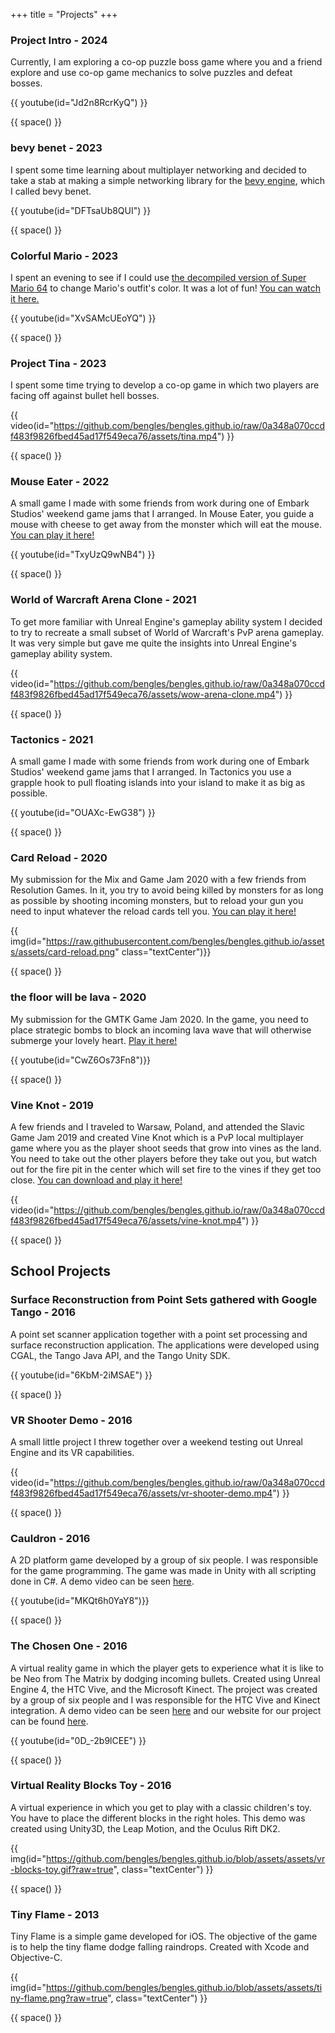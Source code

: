 +++
title = "Projects"
+++

### Project Intro - 2024

Currently, I am exploring a co-op puzzle boss game where you and a friend explore and use co-op game mechanics to solve puzzles and defeat bosses.

{{ youtube(id="Jd2n8RcrKyQ") }}

{{ space() }}

### bevy benet -  2023

I spent some time learning about multiplayer networking and decided to take a stab at making a simple networking library for the [bevy engine](https://bevyengine.org/), which I called bevy benet.

{{ youtube(id="DFTsaUb8QUI") }}

{{ space() }}

### Colorful Mario - 2023

I spent an evening to see if I could use [the decompiled version of Super Mario 64](https://github.com/n64decomp/sm64) to change Mario's outfit's color. It was a lot of fun! [You can watch it here.](https://www.youtube.com/watch?v=eces7lJPWts)

{{ youtube(id="XvSAMcUEoYQ") }}

{{ space() }}

### Project Tina - 2023

I spent some time trying to develop a co-op game in which two players are facing off against bullet hell bosses.

{{ video(id="https://github.com/bengles/bengles.github.io/raw/0a348a070ccdf483f9826fbed45ad17f549eca76/assets/tina.mp4") }}

{{ space() }}

### Mouse Eater - 2022

A small game I made with some friends from work during one of Embark Studios' weekend game jams that I arranged. In Mouse Eater, you guide a mouse with cheese to get away from the monster which will eat the mouse. [You can play it here!](https://bengles.itch.io/mouse-eater)

{{ youtube(id="TxyUzQ9wNB4") }}

{{ space() }}

### World of Warcraft Arena Clone - 2021

To get more familiar with Unreal Engine's gameplay ability system I decided to try to recreate a small subset of World of Warcraft's PvP arena gameplay. It was very simple but gave me quite the insights into Unreal Engine's gameplay ability system.

{{ video(id="https://github.com/bengles/bengles.github.io/raw/0a348a070ccdf483f9826fbed45ad17f549eca76/assets/wow-arena-clone.mp4") }}

{{ space() }}

### Tactonics - 2021

A small game I made with some friends from work during one of Embark Studios' weekend game jams that I arranged. In Tactonics you use a grapple hook to pull floating islands into your island to make it as big as possible.

{{ youtube(id="OUAXc-EwG38") }}

{{ space() }}

### Card Reload - 2020

My submission for the Mix and Game Jam 2020 with a few friends from Resolution Games. In it, you try to avoid being killed by monsters for as long as possible by shooting incoming monsters, but to reload your gun you need to input whatever the reload cards tell you. [You can play it here!](https://bengles.itch.io/card-reload)

{{ img(id="https://raw.githubusercontent.com/bengles/bengles.github.io/assets/assets/card-reload.png" class="textCenter")}}

{{ space() }}

### the floor will be lava - 2020

My submission for the GMTK Game Jam 2020. In the game, you need to place strategic bombs to block an incoming lava wave that will otherwise submerge your lovely heart. [Play it here!](https://bengles.itch.io/the-floor-will-be-lava)

{{ youtube(id="CwZ6Os73Fn8")}}

{{ space() }}

### Vine Knot - 2019

A few friends and I traveled to Warsaw, Poland, and attended the Slavic Game Jam 2019 and created Vine Knot which is a PvP local multiplayer game where you as the player shoot seeds that grow into vines as the land. You need to take out the other players before they take out you, but watch out for the fire pit in the center which will set fire to the vines if they get too close. [You can download and play it here!](https://eitrum.itch.io/vine-knot)

{{ video(id="https://github.com/bengles/bengles.github.io/raw/0a348a070ccdf483f9826fbed45ad17f549eca76/assets/vine-knot.mp4") }}

{{ space() }}

## School Projects

### Surface Reconstruction from Point Sets gathered with Google Tango - 2016

A point set scanner application together with a point set processing and surface reconstruction application. The applications were developed using CGAL, the Tango Java API, and the Tango Unity SDK.

{{ youtube(id="6KbM-2iMSAE") }}

{{ space() }}

### VR Shooter Demo - 2016

A small little project I threw together over a weekend testing out Unreal Engine and its VR capabilities.

{{ video(id="https://github.com/bengles/bengles.github.io/raw/0a348a070ccdf483f9826fbed45ad17f549eca76/assets/vr-shooter-demo.mp4") }}

{{ space() }}

### Cauldron - 2016

A 2D platform game developed by a group of six people. I was responsible for the game programming. The game was made in Unity with all scripting done in C#. A demo video can be seen [here](https://youtu.be/awUmMhMNi_I).

{{ youtube(id="MKQt6h0YaY8")}}

{{ space() }}

### The Chosen One - 2016

A virtual reality game in which the player gets to experience what it is like to be Neo from The Matrix by dodging incoming bullets. Created using Unreal Engine 4, the HTC Vive, and the Microsoft Kinect. The project was created by a group of six people and I was responsible for the HTC Vive and Kinect integration. A demo video can be seen [here](https://youtu.be/LsqtHk6Knh0) and our website for our project can be found [here](https://bengles.github.io/The_Chosen_One/).

{{ youtube(id="0D_-2b9lCEE") }}

{{ space() }}

### Virtual Reality Blocks Toy - 2016

A virtual experience in which you get to play with a classic children's toy. You have to place the different blocks in the right holes. This demo was created using Unity3D, the Leap Motion, and the Oculus Rift DK2.

{{ img(id="https://github.com/bengles/bengles.github.io/blob/assets/assets/vr-blocks-toy.gif?raw=true", class="textCenter") }}

{{ space() }}

### Tiny Flame - 2013

Tiny Flame is a simple game developed for iOS. The objective of the game is to help the tiny flame dodge falling raindrops. Created with Xcode and Objective-C.

{{ img(id="https://github.com/bengles/bengles.github.io/blob/assets/assets/tiny-flame.png?raw=true", class="textCenter") }}

{{ space() }}